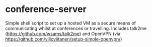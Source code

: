 # conference-server
Simple shell script to set up a hosted VM as a secure means of communicating whilst at conferences or travelling. Includes talk2me (https://github.com/wsams/talk2me) and OpenVPN (via https://github.com/viljoviitanen/setup-simple-openvpn/)
